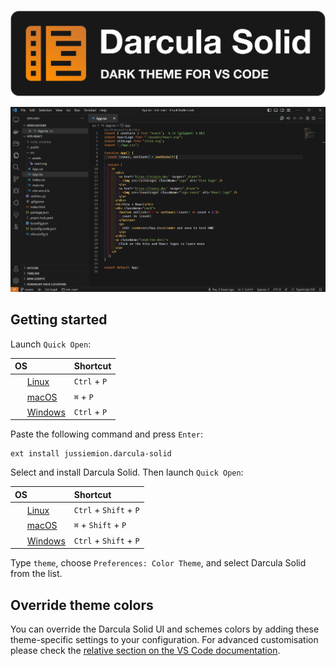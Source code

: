 <p>
  <br>
  <img src="assets/logo-full.png" />
</p>

<img src="assets/preview.gif" />

## Getting started

Launch `Quick Open`:

| OS | Shortcut |
| :- | :-       |
| <img src="https://www.kernel.org/theme/images/logos/favicon.png" width=16 height=16/> <a href="https://code.visualstudio.com/shortcuts/keyboard-shortcuts-linux.pdf">Linux</a> | `Ctrl` + `P` |
| <img src="https://developer.apple.com/favicon.ico" width=16 height=16/> <a href="https://code.visualstudio.com/shortcuts/keyboard-shortcuts-macos.pdf">macOS</a> | `⌘` + `P` |
| <img src="https://www.microsoft.com/favicon.ico" width=16 height=16/> <a href="https://code.visualstudio.com/shortcuts/keyboard-shortcuts-windows.pdf">Windows</a> | `Ctrl` + `P` |

Paste the following command and press `Enter`:

```shell
ext install jussiemion.darcula-solid
```

Select and install Darcula Solid. Then launch `Quick Open`:

| OS | Shortcut |
| :- | :-       |
| <img src="https://www.kernel.org/theme/images/logos/favicon.png" width=16 height=16/> <a href="https://code.visualstudio.com/shortcuts/keyboard-shortcuts-linux.pdf">Linux</a> | `Ctrl` + `Shift` + `P` |
| <img src="https://developer.apple.com/favicon.ico" width=16 height=16/> <a href="https://code.visualstudio.com/shortcuts/keyboard-shortcuts-macos.pdf">macOS</a> | `⌘` + `Shift` + `P` |
| <img src="https://www.microsoft.com/favicon.ico" width=16 height=16/> <a href="https://code.visualstudio.com/shortcuts/keyboard-shortcuts-windows.pdf">Windows</a> | `Ctrl` + `Shift` + `P` |

Type `theme`, choose `Preferences: Color Theme`, and select Darcula Solid from the list.

## Override theme colors

You can override the Darcula Solid UI and schemes colors by adding these theme-specific settings to your configuration. For advanced customisation please check the [relative section on the VS Code documentation](https://code.visualstudio.com/docs/getstarted/themes#_customizing-a-color-theme).
